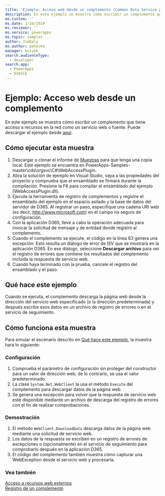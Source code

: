 ```yaml
---
title: 'Ejemplo: Acceso web desde un complemento (Common Data Service para aplicaciones) | Microsoft Docs'
description: En este ejemplo se muestra cómo escribir un complemento que tiene acceso a recursos en la red.
ms.custom: ''
ms.date: 1/16/2019
ms.reviewer: ''
ms.service: powerapps
ms.topic: samples
author: JimDaly
ms.author: pehecke
manager: kvivek
search.audienceType:
  - developer
search.app:
  - PowerApps
  - D365CE
---
```

# <a name="sample-web-access-from-a-plug-in"></a>Ejemplo: Acceso web desde un complemento

En este ejemplo se muestra cómo escribir un complemento que tiene acceso a recursos en la red como un servicio web o fuente. Puede descargar el ejemplo desde [aquí](https://github.com/Microsoft/PowerApps-Samples/tree/master/cds/orgsvc/C%23/WebAccessPlugin).

## <a name="how-to-run-this-sample"></a>Cómo ejecutar esta muestra

1. Descargar o clonar el informe de [Muestras](https://github.com/Microsoft/PowerApps-Samples) para que tenga una copia local. Este ejemplo se encuentra en PowerApps-Samples-master\cds\orgsvc\C#\WebAccessPlugin.
2. Abra la solución de ejemplo en Visual Studio, vaya a las propiedades del proyecto y comprueba que el ensamblado se firmará durante la compilación. Presione la F6 para compilar el ensamblado del ejemplo (WebAccessPlugin.dll).
3. Ejecute la herramienta de registro de complementos y registre el ensamblado del ejemplo en el espacio asilado y la base de datos del servidor de D365. Al registrar un paso, especifique una cadena URI web (es decir, http://www.microsoft.com) en el campo no seguro de configuración.
4. Con la aplicación D365, lleve a cabo la operación adecuada para invocar la solicitud de mensaje y de entidad donde registró al complemento.
5. Cuando el complemento se ejecute, el código en la línea 63 genera una excepción. Esto resulta un diálogo de error de ISV que se mostrará en la aplicación D365. En ese diálogo, seleccione **Descargar archivo** para ver el registro de errores que contiene los resultados del complemento incluida la respuesta de servicio web.
6. Cuando haya terminado con la prueba, cancele el registro del ensamblado y el paso.

## <a name="what-this-sample-does"></a>Qué hace este ejemplo

Cuando se ejecuta, el complemento descarga la página web desde la dirección del servicio web especificado (o la dirección predeterminada) y después escribe esos datos en un archivo de registro de errores o en el servicio de seguimiento.

## <a name="how-this-sample-works"></a>Cómo funciona esta muestra

Para simular el escenario descrito en [Qué hace este ejemplo](#what-this-sample-does), la muestra hará lo siguiente:

### <a name="setup"></a>Configuración

1. Comprueba el parámetro de configuración sin proteger del constructor para un valor de dirección web; de lo contrario, se usa el valor predeterminado.
2. La clase `System.Net.WebClient` la usa el método `Execute` del complemento para descargar datos de la página web.
3. Se genera una excepción para volver que la respuesta de servicio web esté disponible mediante un archivo de descarga del registro de errores con el fin de realizar comprobaciones.

### <a name="demonstrate"></a>Demostración

1. El método `WebClient.DownloadData` descarga datos de la página web mediante una solicitud de servicio web.
2. Los datos de la respuesta se escriben en un registro de errores de excepciones o (opcionalmente) en el servicio de seguimiento para comprobarlo después en la aplicación D365.
3. El código del complemento también muestra cómo capturar una WebException desde el servicio web y procesarla.

### <a name="see-also"></a>Vea también
[Acceso a recursos web externos](../../access-web-services.md)<br/>
[Registro de un complemento](../../register-plug-in.md)